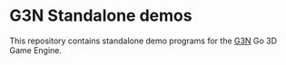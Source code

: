 # G3N Standalone demos

This repository contains standalone demo programs
for the [G3N](https://github.com/g3n/engine) Go 3D Game Engine.


